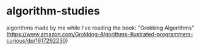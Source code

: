 # algorithm-studies
algorithms made by me while I've reading the book: "Grokking Algorithms" (https://www.amazon.com/Grokking-Algorithms-illustrated-programmers-curious/dp/1617292230)
